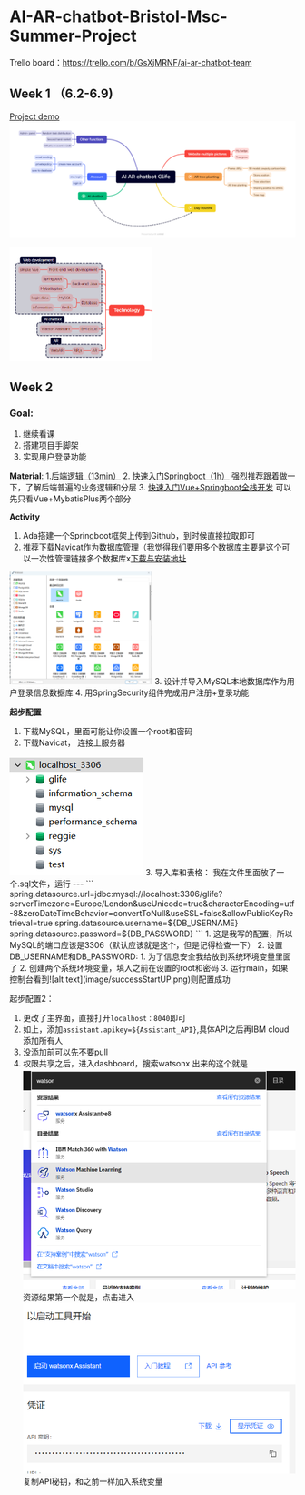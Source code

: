 # AI-AR-chatbot-Bristol-Msc-Summer-Project
Trello board：https://trello.com/b/GsXjMRNF/ai-ar-chatbot-team

## Week 1 （6.2-6.9)
[Project demo](https://www.youtube.com/watch?v=1VYL8F-sFTE)
<img src="/image/Glife_Xmind.png" alt="Image Description">

<img src="/image/stack.png" alt="Image Description"  style="max-width: 50%; height: auto;">

## Week 2 
### Goal:
1. 继续看课
2. 搭建项目手脚架
3. 实现用户登录功能

**Material**:
1.[后端逻辑（13min）](https://www.bilibili.com/video/BV1hH4y1n7b4/?buvid=Z24C6227428F404F4F66B9F806C034F87240&is_story_h5=false&mid=2c6DhcC7HgTb7sBSLXz9UA%3D%3D&p=1&plat_id=116&share_from=ugc&share_medium=ipad&share_plat=ios&share_source=WEIXIN&share_tag=s_i&timestamp=1717671773&unique_k=UbNABco&up_id=1748035600&vd_source=dd2dd80e2ed658ce4d2f8ef286463856)
2. [快速入门Springboot（1h）](https://www.bilibili.com/video/BV1gm411m7i6/?spm_id_from=333.337.search-card.all.click) 强烈推荐跟着做一下，了解后端普遍的业务逻辑和分层
3. [快速入门Vue+Springboot全栈开发](https://www.bilibili.com/video/BV1nV4y1s7ZN/?spm_id_from=333.337.search-card.all.click&vd_source=dd2dd80e2ed658ce4d2f8ef286463856) 可以先只看Vue+MybatisPlus两个部分

**Activity**
1. Ada搭建一个Springboot框架上传到Github，到时候直接拉取即可
2. 推荐下载Navicat作为数据库管理（我觉得我们要用多个数据库主要是这个可以一次性管理链接多个数据库x[下载与安装地址](https://mp.weixin.qq.com/mp/appmsgalbum?__biz=MzA4MjU4MTg2Ng==&action=getalbum&album_id=3421653652102742021&scene=21#wechat_redirect)
<img src="/image/image.png" alt="Image Description"  style="max-width: 50%; height: auto;">
3. 设计并导入MySQL本地数据库作为用户登录信息数据库
4. 用SpringSecurity组件完成用户注册+登录功能

**起步配置**
1. 下载MySQL，里面可能让你设置一个root和密码
2. 下载Navicat， 连接上服务器
<img src="/image/2024-06-10-23-50-21.png" alt="Image Description"  style="max-width: 50%; height: auto;">
3. 导入库和表格： 我在文件里面放了一个.sql文件，运行
---
```
spring.datasource.url=jdbc:mysql://localhost:3306/glife?serverTimezone=Europe/London&useUnicode=true&characterEncoding=utf-8&zeroDateTimeBehavior=convertToNull&useSSL=false&allowPublicKeyRetrieval=true
spring.datasource.username=${DB_USERNAME}
spring.datasource.password=${DB_PASSWORD}
```
1. 这是我写的配置，所以MySQL的端口应该是3306（默认应该就是这个，但是记得检查一下）
2. 设置DB_USERNAME和DB_PASSWORD:
   1. 为了信息安全我给放到系统环境变量里面了
   2. 创建两个系统环境变量，填入之前在设置的root和密码
   3. 运行main，如果控制台看到![alt text](image/successStartUP.png)则配置成功

起步配置2：
1. 更改了主界面，直接打开```localhost：8040```即可
2. 如上，添加```assistant.apikey=${Assistant_API}```,具体API之后再IBM cloud添加所有人
3. 没添加前可以先不要pull
4. 权限共享之后，进入dashboard，搜索watsonx 出来的这个就是
![alt text](image/watsonsearch.png)
资源结果第一个就是，点击进入
![alt text](image/apifinder.png)
复制API秘钥，和之前一样加入系统变量